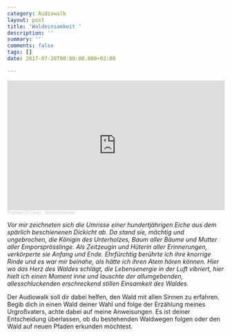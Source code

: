 ```yaml
---
category: Audiowalk
layout: post
title: 'Waldeinsamkeit '
description: ''
summary: ''
comments: false
tags: []
date: 2017-07-20T00:00:00.000+02:00

---
```

<iframe width="100%" height="300" scrolling="no" frameborder="no" allow="autoplay" src="https://w.soundcloud.com/player/?url=https%3A//api.soundcloud.com/tracks/937529008&color=%23ff7a00&auto_play=false&hide_related=false&show_comments=true&show_user=true&show_reposts=false&show_teaser=true&visual=true"></iframe><div style="font-size: 10px; color: #cccccc;line-break: anywhere;word-break: normal;overflow: hidden;white-space: nowrap;text-overflow: ellipsis; font-family: Interstate,Lucida Grande,Lucida Sans Unicode,Lucida Sans,Garuda,Verdana,Tahoma,sans-serif;font-weight: 100;"><a href="https://soundcloud.com/raphael-di-canio" title="Raphael Di Canio" target="_blank" style="color: #cccccc; text-decoration: none;">Raphael Di Canio</a> · <a href="https://soundcloud.com/raphael-di-canio/waldeinsamkeit" title="Waldeinsamkeit" target="_blank" style="color: #cccccc; text-decoration: none;">Waldeinsamkeit</a></div>

_Vor mir zeichneten sich die Umrisse einer hundertjährigen Eiche aus dem spärlich beschienenen Dickicht ab. Da stand sie, mächtig und ungebrochen, die Königin des Unterholzes, Baum aller Bäume und Mutter aller Emporsprösslinge. Als Zeitzeugin und Hüterin aller Erinnerungen, verkörperte sie Anfang und Ende. Ehrfürchtig berührte ich ihre knorrige Rinde und es war mir beinahe, als hätte ich ihren Atem hören können. Hier wo das Herz des Waldes schlägt, die Lebensenergie in der Luft vibriert, hier hielt ich einen Moment inne und lauschte der allumgebenden, allesschluckenden erschreckend stillen Einsamkeit des Waldes._

Der Audiowalk soll dir dabei helfen, den Wald mit allen Sinnen zu erfahren. Begib dich in einen Wald deiner Wahl und folge der Erzählung meines Urgroßvaters, achte dabei auf meine Anweisungen. Es ist deiner Entscheidung überlassen, ob du bestehenden Waldwegen folgen oder den Wald auf neuen Pfaden erkunden möchtest.